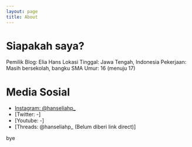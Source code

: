 ```yaml
---
layout: page
title: About
---
```


# Siapakah saya?

Pemilik Blog: Elia Hans
Lokasi Tinggal: Jawa Tengah, Indonesia
Pekerjaan: Masih bersekolah, bangku SMA
Umur: 16 (menuju 17)

# Media Sosial
- [Instagram: @hanseliahp_](https://www.instagram.com/hanseliahp_/)
- [Twitter: -]
- [Youtube: -]
- [Threads: @hanseliahp_ (Belum diberi link direct)]

bye
